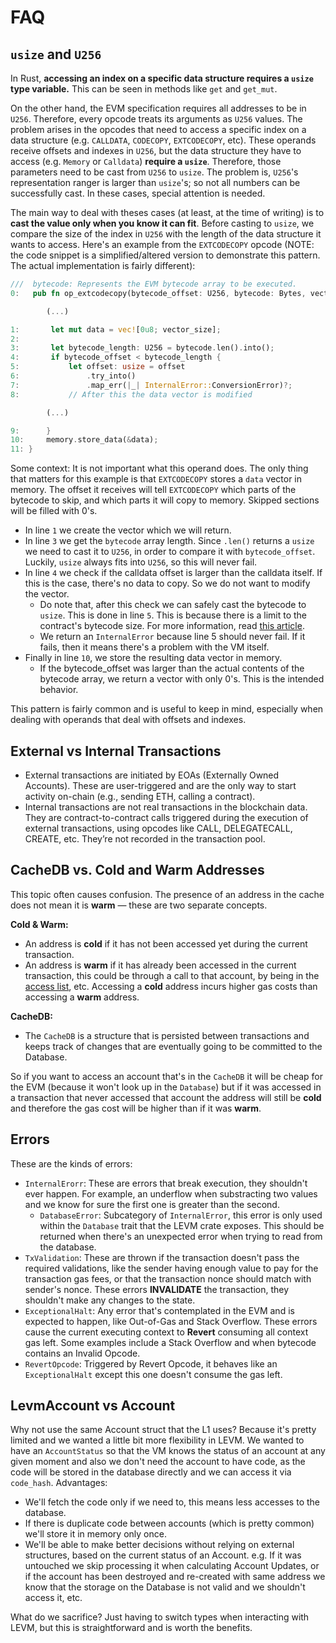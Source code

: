 # FAQ
## `usize` and `U256`
In Rust, **accessing an index on a specific data structure requires a `usize` type variable.** This can be seen in methods like `get` and `get_mut`.

<!-- TODO: Link in the documentation where the `U256` addresses are described -->
On the other hand, the EVM specification requires all addresses to be in `U256`. Therefore, every opcode treats its arguments as `U256` values.
The problem arises in the opcodes that need to access a specific index on a data structure (e.g. `CALLDATA`, `CODECOPY`, `EXTCODECOPY`, etc).
These operands receive offsets and indexes in `U256`, but the data structure they have to access (e.g. `Memory` or  `Calldata`) **require a `usize`**. Therefore, those parameters need to be cast from `U256` to `usize`.
The problem is, `U256`'s representation ranger is larger than `usize`'s; so not all numbers can be successfully cast. In these cases, special attention is needed.

The main way to deal with theses cases (at least, at the time of writing) is to **cast the value only when you know it can fit**. Before casting to `usize`, we compare the size of the index in `U256` with the length of the data structure it wants to access. Here's an example from the `EXTCODECOPY` opcode (NOTE: the code snippet is a simplified/altered version to demonstrate this pattern. The actual implementation is fairly different):

```rust
///  bytecode: Represents the EVM bytecode array to be executed.
0:   pub fn op_extcodecopy(bytecode_offset: U256, bytecode: Bytes, vector_size: usize) -> Result<(), Err> {

        (...)

1:       let mut data = vec![0u8; vector_size];
2:
3:       let bytecode_length: U256 = bytecode.len().into();
4:       if bytecode_offset < bytecode_length {
5:           let offset: usize = offset
6:               .try_into()
7:               .map_err(|_| InternalError::ConversionError)?;
8:           // After this the data vector is modified

        (...)

9:      }
10:     memory.store_data(&data);
11: }
```
Some context: It is not important what this operand does. The only thing that matters for this example is that `EXTCODECOPY` stores a `data` vector in memory. The offset it receives will tell `EXTCODECOPY` which parts of the bytecode to skip, and which parts it will copy to memory. Skipped sections will be filled with 0's.

- In line `1` we create the vector which we will return.
- In line `3` we get the `bytecode` array length. Since `.len()` returns a `usize` we need to cast it to `U256`, in order to compare it with `bytecode_offset`. Luckily, `usize` always fits into `U256`, so this will never fail.
- In line `4` we check if the calldata offset is larger than the calldata itself. If this is the case, there's no data to copy. So we do not want to modify the vector.
    -  Do note that, after this check we can safely cast the bytecode to `usize`. This is done in line `5`. This is because there is a limit to the contract's bytecode size. For more information, read [this article](https://ethereum.org/en/developers/docs/smart-contracts/#limitations).
    -  We return an `InternalError` because line 5 should never fail. If it fails, then it means there's a problem with the VM itself.
- Finally in line `10`, we store the resulting data vector in memory.
    - If the bytecode_offset was larger than the actual contents of the bytecode array, we return a vector with only 0's. This is the intended behavior.


This pattern is fairly common and is useful to keep in mind, especially when dealing with operands that deal with offsets and indexes.


## External vs Internal Transactions

- External transactions are initiated by EOAs (Externally Owned Accounts). These are user-triggered and are the only way to start activity on-chain (e.g., sending ETH, calling a contract).
- Internal transactions are not real transactions in the blockchain data. They are contract-to-contract calls triggered during the execution of external transactions, using opcodes like CALL, DELEGATECALL, CREATE, etc. They’re not recorded in the transaction pool.


## CacheDB vs. Cold and Warm Addresses

This topic often causes confusion. The presence of an address in the cache does not mean it is **warm** — these are two separate concepts.

**Cold & Warm:**
- An address is **cold** if it has not been accessed yet during the current transaction.
- An address is **warm** if it has already been accessed in the current transaction, this could be through a call to that account, by being in the [access list](https://eips.ethereum.org/EIPS/eip-2930), etc.
Accessing a **cold** address incurs higher gas costs than accessing a **warm** address.

**CacheDB:**
- The `CacheDB` is a structure that is persisted between transactions and keeps track of changes that are eventually going to be committed to the Database.

So if you want to access an account that's in the `CacheDB` it will be cheap for the EVM (because it won't look up in the `Database`) but if it was accessed in a transaction that never accessed that account the address will still be **cold** and therefore the gas cost will be higher than if it was **warm**.

## Errors

These are the kinds of errors:
- `InternalErorr`: These are errors that break execution, they shouldn't ever happen. For example, an underflow when substracting two values and we know for sure the first one is greater than the second.
  - `DatabaseError`: Subcategory of `InternalError`, this error is only used within the `Database` trait that the LEVM crate exposes. This should be returned when there's an unexpected error when trying to read from the database.
- `TxValidation`: These are thrown if the transaction doesn't pass the required validations, like the sender having enough value to pay for the transaction gas fees, or that the transaction nonce should match with sender's nonce. These errors **INVALIDATE** the transaction, they shouldn't make any changes to the state.
- `ExceptionalHalt`: Any error that's contemplated in the EVM and is expected to happen, like Out-of-Gas and Stack Overflow. These errors cause the current executing context to **Revert** consuming all context gas left. Some examples include a Stack Overflow and when bytecode contains an Invalid Opcode.
- `RevertOpcode`: Triggered by Revert Opcode, it behaves like an `ExceptionalHalt` except this one doesn't consume the gas left.

## LevmAccount vs Account
Why not use the same Account struct that the L1 uses? Because it's pretty limited and we wanted a little bit more flexibility in LEVM. We wanted to have an `AccountStatus` so that the VM knows the status of an account at any given moment and also we don't need the account to have code, as the code will be stored in the database directly and we can access it via `code_hash`.
Advantages: 
- We'll fetch the code only if we need to, this means less accesses to the database. 
- If there is duplicate code between accounts (which is pretty common) we'll store it in memory only once. 
- We'll be able to make better decisions without relying on external structures, based on the current status of an Account. e.g. If it was untouched we skip processing it when calculating Account Updates, or if the account has been destroyed and re-created with same address we know that the storage on the Database is not valid and we shouldn't access it, etc.

What do we sacrifice? Just having to switch types when interacting with LEVM, but this is straightforward and is worth the benefits.
